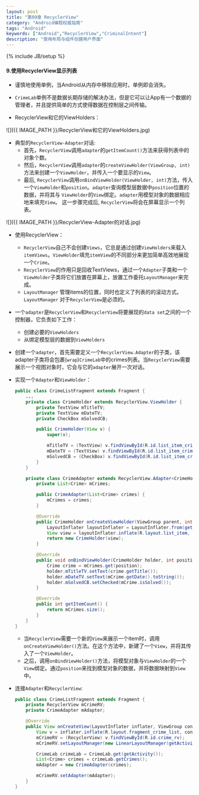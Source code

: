 ```yaml
---
layout: post
title: "第09章 RecyclerView"
category: "Android编程权威指南"
tags: "Android"
keywords: ["Android","RecyclerView","CriminalIntent"]
description: "使用布局与组件创建用户界面"
---
```

{% include JB/setup %}

#### 9.使用RecyclerView显示列表

+ 谨慎地使用单例，当Android从内存中移除应用时，单例即会消失。

+ `CrimeLab`单例不是数据长期存储的解决办法，但是它可以让App有一个数据的管理者，并且提供简单的方式使得数据在控制层之间传输。

+ RecyclerView和它的ViewHolders：

![]({{ IMAGE_PATH }}/RecyclerView和它的ViewHolders.jpg)

+ 典型的`RecyclerView-Adapter`对话:
	+ 首先，`RecyclerView`调用`adapter`的`getItemCount()`方法来获得列表中的对象个数。
	+ 然后，`RecyclerView`调用`adapter`的`createViewHolder(ViewGroup, int)`方法来创建一个`ViewHolder`，并传入一个要显示的`View`。
	+ 最后, `RecyclerView`调用`onBindViewHolder(ViewHolder, int)`方法，传入一个`ViewHolder`和`position`。`adapter`查询模型层数据中`position`位置的数据，并将其与 `ViewHolder`的`View`绑定。`adapter`用模型对象的数据相应地来填充`View`。 这一步骤完成后, `RecyclerView`将会在屏幕显示一个列表。

![]({{ IMAGE_PATH }}/RecyclerView-Adapter的对话.jpg)

+ 使用RecyclerView：
	+ `RecyclerView`自己不会创建`Views`，它总是通过创建`ViewHolders`来载入`itemViews`。`ViewHolder`填充`itemView`的不同部分来更加简单高效地展现一个`Crime`。
	+ `RecyclerView`的作用只是回收TextViews，通过一个`Adapter`子类和一个`ViewHolder`子类将它们放置在屏幕上，放置工作委托`LayoutManager`来完成。
	+ `LayoutManager` 管理items的位置，同时也定义了列表的的滚动方式。`LayoutManager` 对于`RecyclerView`是必须的。

+ 一个`adapter`是`RecyclerView`和`RecyclerView`将要展现的`data set`之间的一个控制器，它负责如下工作：
	+ 创建必要的`ViewHolders`
	+ 从绑定模型层的数据到`ViewHolders`

+ 创建一个`adapter`，首先需要定义一个`RecyclerView.Adapter`的子类，该adapter子类将会包裹(`wrap`)`CrimeLab`中的crimes列表。当`RecyclerView`需要展示一个视图对象时，它会与它的`adapter`展开一次对话。

+ 实现一个`Adapter`和`ViewHolder`：

	```java
	public class CrimeListFragment extends Fragment {
		...
		private class CrimeHolder extends RecyclerView.ViewHolder {
			private TextView mTitleTV;
			private TextView mDateTV;
			private CheckBox mSolvedCB;

			public CrimeHolder(View v) {
				super(v);

				mTitleTV = (TextView) v.findViewById(R.id.list_item_crime_title_tv);
				mDateTV = (TextView) v.findViewById(R.id.list_item_crime_date_tv);
				mSolvedCB = (CheckBox) v.findViewById(R.id.list_item_crime_solved_cb);
			}
		}

		private class CrimeAdapter extends RecyclerView.Adapter<CrimeHolder> {
			private List<Crime> mCrimes;

			public CrimeAdapter(List<Crime> crimes) {
				mCrimes = crimes;
			}

			@Override
			public CrimeHolder onCreateViewHolder(ViewGroup parent, int viewType) {
				LayoutInflater layoutInflater = LayoutInflater.from(getActivity());
				View view = layoutInflater.inflate(R.layout.list_item, parent, false);
				return new CrimeHolder(view);
			}

			@Override
			public void onBindViewHolder(CrimeHolder holder, int position) {
				Crime crime = mCrimes.get(position);
				holder.mTitleTV.setText(crime.getTitle());
				holder.mDateTV.setText(mCrime.getDate().toString());
				holder.mSolvedCB.setChecked(mCrime.isSolved());
			}

			@Override
			public int getItemCount() {
				return mCrimes.size();
			}
		}
	}
	```

	+ 当`RecyclerView`需要一个新的`View`来展示一个item时，调用`onCreateViewHolder()`方法。在这个方法中，新建了一个`View`，并将其传入了一个`ViewHolder`。
	+ 之后，调用`onBindViewHolder()`方法，将模型对象与`ViewHolder`的一个`View`绑定。通过`position`来找到模型对象的数据，并将数据映射到`View`中。

+ 连接`Adapter`和`RecyclerView`:

	```java
	public class CrimeListFragment extends Fragment {
		private RecyclerView mCrimeRV;
		private CrimeAdapter mAdapter;

		@Override
		public View onCreateView(LayoutInflater inflater, ViewGroup container, Bundle savedInstanceState) {
			View v = inflater.inflate(R.layout.fragment_crime_list, container, false);
			mCrimeRV = (RecyclerView) v.findViewById(R.id.crime_rv);
			mCrimeRV.setLayoutManager(new LinearLayoutManager(getActivity()));

			CrimeLab crimeLab = CrimeLab.get(getActivity());
			List<Crime> crimes = crimeLab.getCrimes();
			mAdapter = new CrimeAdapter(crimes);

			mCrimeRV.setAdapter(mAdapter);
		}
	}
	```